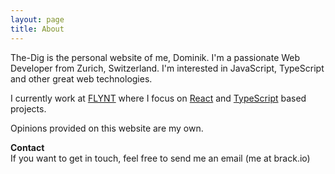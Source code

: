```yaml
---
layout: page
title: About
---
```


The-Dig is the personal website of me, Dominik. I'm a passionate Web Developer from Zurich, Switzerland. I'm interested in JavaScript, TypeScript and other great web technologies.

I currently work at [FLYNT](http://www.flynt.io) where I focus on [React](https://facebook.github.io/react) and [TypeScript](http://www.typescriptlang.org) based projects.

Opinions provided on this website are my own.

**Contact**  
If you want to get in touch, feel free to send me an email (me at brack.io)
